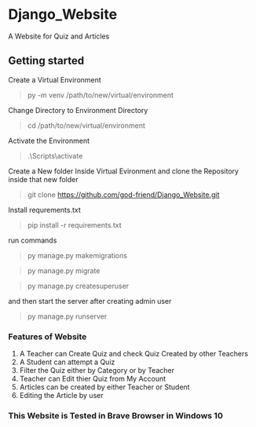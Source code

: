 # Django_Website
A Website for Quiz and Articles

## Getting started
Create a Virtual Environment
> py -m venv /path/to/new/virtual/environment

Change Directory to Environment Directory
>cd /path/to/new/virtual/environment

Activate the Environment
>.\Scripts\activate

Create a New folder Inside Virtual Evironment and clone the Repository inside that new folder
> git clone https://github.com/god-friend/Django_Website.git

Install requrements.txt
>pip install -r requirements.txt

run commands
>py manage.py makemigrations

>py manage.py migrate

>py manage.py createsuperuser

and then start the server after creating admin user
>py manage.py runserver

### Features of Website
1. A Teacher can Create Quiz and check Quiz Created by other Teachers
2. A Student can attempt a Quiz
3. Filter the Quiz either by Category or by Teacher
4. Teacher can Edit thier Quiz from My Account
5. Articles can be created by either Teacher or Student
6. Editing the Article by user

### This Website is Tested in Brave Browser in Windows 10

